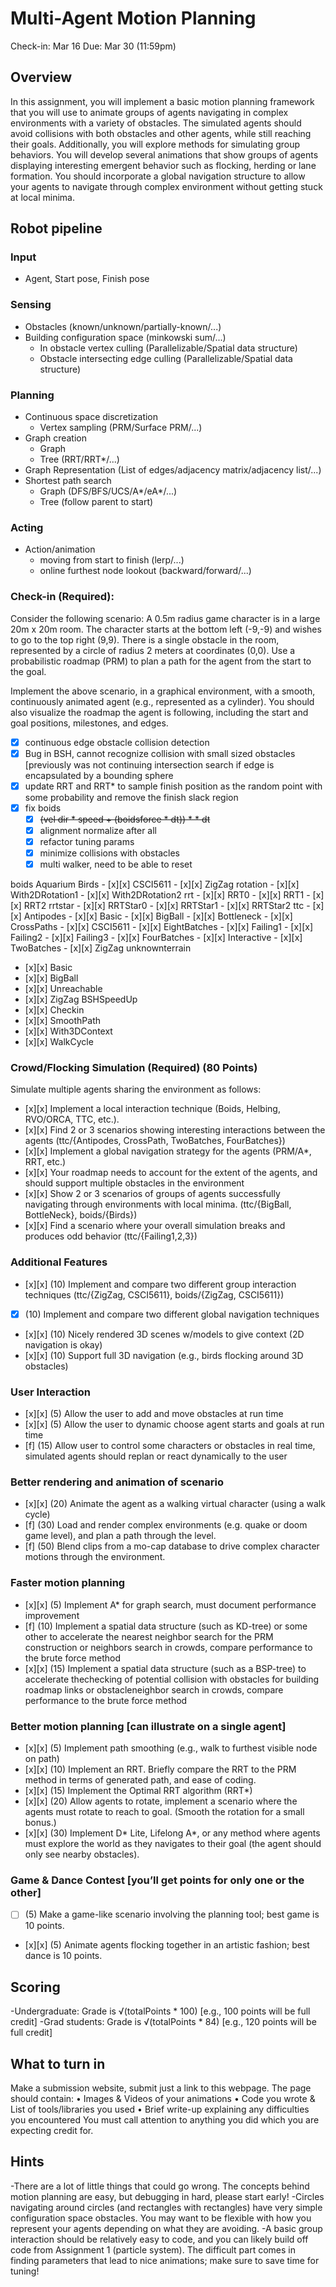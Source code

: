 # Multi-Agent Motion Planning
Check-in: Mar 16
Due: Mar 30 (11:59pm)

## Overview
In this assignment, you will implement a basic motion planning framework that you
will use to animate groups of agents navigating in complex environments with a
variety of obstacles. The simulated agents should avoid collisions with both
obstacles and other agents, while still reaching their goals. Additionally, you will
explore methods for simulating group behaviors. You will develop several
animations that show groups of agents displaying interesting emergent behavior
such as flocking, herding or lane formation. You should incorporate a global
navigation structure to allow your agents to navigate through complex environment
without getting stuck at local minima.

## Robot pipeline
### Input
- Agent, Start pose, Finish pose

### Sensing
- Obstacles (known/unknown/partially-known/...)
- Building configuration space (minkowski sum/...)
    - In obstacle vertex culling (Parallelizable/Spatial data structure)
    - Obstacle intersecting edge culling (Parallelizable/Spatial data structure)

### Planning
- Continuous space discretization
    - Vertex sampling (PRM/Surface PRM/...)
- Graph creation
    - Graph
    - Tree (RRT/RRT*/...)
- Graph Representation (List of edges/adjacency matrix/adjacency list/...)
- Shortest path search
    - Graph (DFS/BFS/UCS/A*/eA*/...)
    - Tree (follow parent to start)

### Acting
- Action/animation
    - moving from start to finish (lerp/...)
    - online furthest node lookout (backward/forward/...)

### Check-in (Required):
Consider the following scenario:
A 0.5m radius game character is in a large 20m x 20m room.
The character starts at the bottom left (-9,-9) and wishes to go to the top right (9,9).
There is a single obstacle in the room, represented by a circle of radius 2 meters at coordinates (0,0).
Use a probabilistic roadmap (PRM) to plan a path for the agent from the start to the goal.

Implement the above scenario, in a graphical environment, with a smooth,
continuously animated agent (e.g., represented as a cylinder). You should also
visualize the roadmap the agent is following, including the start and goal positions,
milestones, and edges.

 - [x] continuous edge obstacle collision detection
 - [x] Bug in BSH, cannot recognize collision with small sized obstacles [previously was not continuing intersection search if edge is encapsulated by a bounding sphere
 - [x] update RRT and RRT* to sample finish position as the random point with some probability and remove the finish slack region
 - [x] fix boids
    - [x] ~~(vel dir * speed + (boidsforce * dt)) * * dt~~
    - [x] alignment normalize after all
    - [x] refactor tuning params
    - [x] minimize collisions with obstacles
    - [x] multi walker, need to be able to reset

boids
    Aquarium
    Birds
    - [x][x] CSCI5611
    - [x][x] ZigZag
rotation
    - [x][x] With2DRotation1
    - [x][x] With2DRotation2
rrt
    - [x][x] RRT0
    - [x][x] RRT1
    - [x][x] RRT2
rrtstar
    - [x][x] RRTStar0
    - [x][x] RRTStar1
    - [x][x] RRTStar2
ttc
    - [x][x] Antipodes
    - [x][x] Basic
    - [x][x] BigBall
    - [x][x] Bottleneck
    - [x][x] CrossPaths
    - [x][x] CSCI5611
    - [x][x] EightBatches
    - [x][x] Failing1
    - [x][x] Failing2
    - [x][x] Failing3
    - [x][x] FourBatches
    - [x][x] Interactive
    - [x][x] TwoBatches
    - [x][x] ZigZag
unknownterrain
   - [x][x] Basic
   - [x][x] BigBall
   - [x][x] Unreachable
   - [x][x] ZigZag
BSHSpeedUp
- [x][x] Checkin
- [x][x] SmoothPath
- [x][x] With3DContext
- [x][x] WalkCycle

### Crowd/Flocking Simulation (Required) (80 Points)
Simulate multiple agents sharing the environment as follows:
 - [x][x] Implement a local interaction technique (Boids, Helbing, RVO/ORCA, TTC, etc.).
 - [x][x] Find 2 or 3 scenarios showing interesting interactions between the agents
      (ttc/{Antipodes, CrossPath, TwoBatches, FourBatches})
 - [x][x] Implement a global navigation strategy for the agents (PRM/A*, RRT, etc.)
 - [x][x] Your roadmap needs to account for the extent of the agents, and should support multiple obstacles in the environment
 - [x][x] Show 2 or 3 scenarios of groups of agents successfully navigating through environments with local minima.
      (ttc/{BigBall, BottleNeck}, boids/{Birds})
 - [x][x] Find a scenario where your overall simulation breaks and produces odd behavior
      (ttc/{Failing1,2,3})

### Additional Features
 - [x][x] (10) Implement and compare two different group interaction techniques
       (ttc/{ZigZag, CSCI5611}, boids/{ZigZag, CSCI5611})
 - [x] (10) Implement and compare two different global navigation techniques
 - [x][x] (10) Nicely rendered 3D scenes w/models to give context (2D navigation is okay)
 - [x][x] (10) Support full 3D navigation (e.g., birds flocking around 3D obstacles)

### User Interaction
 - [x][x] (5) Allow the user to add and move obstacles at run time
 - [x][x] (5) Allow the user to dynamic choose agent starts and goals at run time
 - [f] (15) Allow user to control some characters or obstacles in real time, simulated agents should replan or react dynamically to the user

### Better rendering and animation of scenario
 - [x][x] (20) Animate the agent as a walking virtual character (using a walk cycle)
 - [f] (30) Load and render complex environments (e.g. quake or doom game level), and plan a path through the level.
 - [f] (50) Blend clips from a mo-cap database to drive complex character motions through the environment.

### Faster motion planning
 - [x][x] (5) Implement A* for graph search, must document performance improvement
 - [f] (10) Implement a spatial data structure (such as KD-tree) or some other to accelerate the nearest neighbor search for the PRM construction or neighbors search in crowds, compare performance to the brute force method
 - [x][x] (15) Implement a spatial data structure (such as a BSP-tree) to accelerate thechecking of potential collision with obstacles for building roadmap links or obstacleneighbor search in crowds, compare performance to the brute force method
 
### Better motion planning [can illustrate on a single agent]
 - [x][x] (5) Implement path smoothing (e.g., walk to furthest visible node on path)
 - [x][x] (10) Implement an RRT. Briefly compare the RRT to the PRM method in terms of generated path, and ease of coding.
 - [x][x] (15) Implement the Optimal RRT algorithm (RRT*)
 - [x][x] (20) Allow agents to rotate, implement a scenario where the agents must rotate to reach to goal. (Smooth the rotation for a small bonus.)
 - [x][x] (30) Implement D* Lite, Lifelong A*, or any method where agents must explore the world as they navigates to their goal (the agent should only see nearby obstacles).

### Game & Dance Contest [you’ll get points for only one or the other]
 - [ ] (5) Make a game-like scenario involving the planning tool; best game is 10 points.
 - [x][x] (5) Animate agents flocking together in an artistic fashion; best dance is 10 points.

## Scoring
-Undergraduate: Grade is √(totalPoints * 100) [e.g., 100 points will be full credit]
-Grad students: Grade is √(totalPoints * 84) [e.g., 120 points will be full credit]

## What to turn in
Make a submission website, submit just a link to this webpage. The page should
contain:
• Images & Videos of your animations
• Code you wrote & List of tools/libraries you used
• Brief write-up explaining any difficulties you encountered
You must call attention to anything you did which you are expecting credit for.

## Hints
-There are a lot of little things that could go wrong. The concepts behind motion
planning are easy, but debugging in hard, please start early!
-Circles navigating around circles (and rectangles with rectangles) have very simple
configuration space obstacles. You may want to be flexible with how you represent
your agents depending on what they are avoiding.
-A basic group interaction should be relatively easy to code, and you can likely build
off code from Assignment 1 (particle system). The difficult part comes in finding
parameters that lead to nice animations; make sure to save time for tuning!

